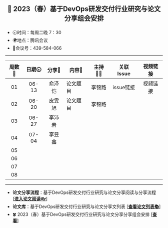 ## <p align="center">🍁 2023（春）基于DevOps研发交付行业研究与论文分享组会安排</p>

- 🕣时间：每周二晚 7：30
- 🌍地点：腾讯会议
- 📠会议号：439-584-066


****


| 周数📆 | 日期🕣 | 分享🙋  | 内容📒                                                        | 主持💂‍♂️ |                          关联 Issue                          |视频链接|
| :---: | :---: | :----: | ------------------------------------------------------------ | :----: | :----------------------------------------------------------: |:----------------------------------------------------------: |
|  01   | 06-13 | 俞泽恺  |        论文题目                       |  李锦路  |   issue链接  |视频链接|
|  02   | 06-20 | 皮雯旭 |  论文题目  | 李锦路 | |
| 03 | 06-27 | 李沛岩 | | |  |
| 04 | 07-04 | 李昱鑫 | | |  |
| 05 | | | | |  |
| 06 | | | | |  |
| 07 | | | | |  |
| 08 | | | | |  |

****

* **论文分享流程**：基于DevOps研发交付行业研究与论文分享阅读与分享流程 [[**进入论文阅读👓**]()]
* **论文库**：基于DevOps研发交付行业研究与论文分享文列表 [[**查看论文列表📚**](https://github.com/OpenEduTech/EduTechResearch/blob/main/PaperList.md)]
* 🍀 2023（春）基于DevOps研发交付行业研究与论文分享分享组会安排 [[**查看**](https://github.com/OpenEduTech/EduTechResearch/issues/6)]
